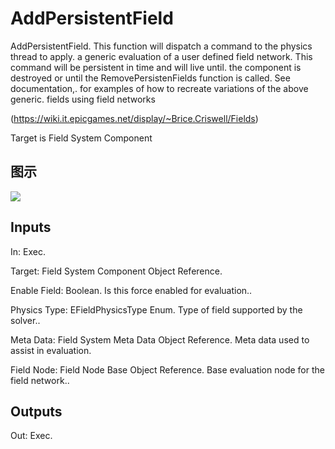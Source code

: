 # AddPersistentField

AddPersistentField. This function will dispatch a command to the physics thread to apply. a generic evaluation of a user defined field network. This command will be persistent in time and will live until. the component is destroyed or until the RemovePersistenFields function is called. See documentation,. for examples of how to recreate variations of the above generic. fields using field networks

(https://wiki.it.epicgames.net/display/~Brice.Criswell/Fields)

Target is Field System Component

## 图示

![]($-20221218-18593975.png)

## Inputs

In: Exec.

Target: Field System Component Object Reference.

Enable Field: Boolean. Is this force enabled for evaluation..

Physics Type: EFieldPhysicsType Enum. Type of field supported by the solver..

Meta Data: Field System Meta Data Object Reference. Meta data used to assist in evaluation.

Field Node: Field Node Base Object Reference. Base evaluation node for the field network..  

## Outputs

Out: Exec.

